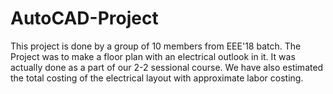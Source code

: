 # AutoCAD-Project
This project is done by a group of 10 members from EEE'18 batch. The Project was to make a floor plan with an electrical outlook in it. 
It was actually done as a part of our 2-2 sessional course. We have also estimated the total costing of the electrical layout with approximate labor costing.
